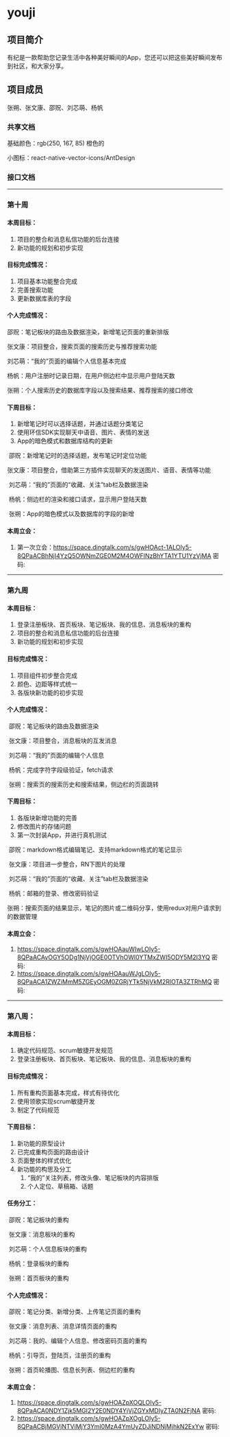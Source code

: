 # youji

## 项目简介

有纪是一款帮助您记录生活中各种美好瞬间的App，您还可以把这些美好瞬间发布到社区，和大家分享。

## 项目成员

张朔、张文康、邵贶、刘芯萌、杨帆

### 共享文档

基础颜色：rgb(250, 167, 85)  橙色的

小图标：react-native-vector-icons/AntDesign

### 接口文档

------



### 第十周

#### 本周目标：

1. 项目的整合和消息私信功能的后台连接
2. 新功能的规划和初步实现



#### 目标完成情况：

1. 项目基本功能整合完成
2. 完善搜索功能
3. 更新数据库表的字段



#### 个人完成情况：

邵贶：笔记板块的路由及数据渲染，新增笔记页面的重新排版



张文康：项目整合，搜索页面的搜索历史与推荐搜索功能



刘芯萌：“我的”页面的编辑个人信息基本完成



杨帆：用户注册时记录日期，在用户侧边栏中显示用户登陆天数



张朔：个人搜索历史的数据库字段以及搜索结果、推荐搜索的接口修改



#### 下周目标：

1. 新增笔记时可以选择话题，并通过话题分类笔记
2. 使用环信SDK实现聊天中语音、图片、表情的发送
3. App的暗色模式和数据库结构的更新



​	   邵贶：新增笔记时的选择话题，发布笔记时定位功能



​	   张文康：项目整合，借助第三方插件实现聊天的发送图片、语音、表情等功能



​	   刘芯萌：“我的”页面的“收藏、关注”tab栏及数据渲染



​	   杨帆：侧边栏的渲染和接口请求，显示用户登陆天数



​	   张朔：App的暗色模式以及数据库的字段的新增



#### 本周立会：

1.  第一次立会：https://space.dingtalk.com/s/gwHOAct-1ALOIy5-8QPaACBhNjI4YzQ5OWNmZGE0M2M4OWFlNzBhYTA1YTU1YzVjMA 密码: 

---

### 第九周

#### 本周目标：

1. 登录注册板块、首页板块、笔记板块、我的信息、消息板块的重构
2. 项目的整合和消息私信功能的后台连接
3. 新功能的规划和初步实现



#### 目标完成情况：

1. 项目组件初步整合完成
2. 颜色、边距等样式统一
3. 各版块新功能的初步实现



#### 个人完成情况：

​	邵贶：笔记板块的路由及数据渲染

​	张文康：项目整合，消息板块的互发消息

​	刘芯萌：“我的”页面的编辑个人信息

​	杨帆：完成字符字段级验证，fetch请求

​	张朔：搜索页的搜索历史和搜索结果，侧边栏的页面跳转



#### 下周目标：

1. 各版块新增功能的完善
2. 修改图片的存储问题
3. 第一次封装App，并进行真机测试

​	邵贶：markdown格式编辑笔记、支持markdown格式的笔记显示

​	张文康：项目进一步整合，RN下图片的处理

​	刘芯萌：“我的”页面的“收藏、关注”tab栏及数据渲染

​	杨帆：邮箱的登录、修改密码验证

​	张朔：搜索页面的结果显示，笔记的图片或二维码分享，使用redux对用户请求到的数据管理



#### 本周立会：

1. https://space.dingtalk.com/s/gwHOAauWIwLOIy5-8QPaACAyOGY5ODg1NjVjOGE0OTVhOWI0YTMxZWI5ODY5M2I3YQ 密码: 
2. https://space.dingtalk.com/s/gwHOAauWJgLOIy5-8QPaACA1ZWZiMmM5ZGEyOGM0ZGRjYTk5NjVkM2RlOTA3ZTRhMQ 密码: 

------

### 第八周：

#### 本周目标：

1. 确定代码规范、scrum敏捷开发规范
2. 登录注册板块、首页板块、笔记板块、我的信息、消息板块的重构

#### 目标完成情况：

1. 所有重构页面基本完成，样式有待优化
2. 使用领歌实现scrum敏捷开发
3. 制定了代码规范

#### 下周目标：

1. 新功能的原型设计
2. 已完成重构页面的路由设计
3. 页面整体的样式优化
4. 新功能的构思及分工
   1. “我的”关注列表，修改头像、笔记板块的内容排版
   2. 个人定位、草稿箱、话题



#### 任务分工：

​	邵贶：笔记板块的重构

​	张文康：消息板块的重构

​	刘芯萌：个人信息板块的重构

​	杨帆：登录板块的重构

​	张朔：首页板块的重构

#### 个人完成情况：

​	邵贶：笔记分类、新增分类、上传笔记页面的重构

​	张文康：消息列表、消息详情页面的重构

​	刘芯萌：我的、编辑个人信息、修改密码页面的重构

​	杨帆：引导页，登陆页，注册页的重构

​	张朔：首页轮播图、信息长列表、侧边栏的重构

#### 本周立会：

1. https://space.dingtalk.com/s/gwHOAZpXOQLOIy5-8QPaACA0NDY1Zjk5MGI2Y2E0NDY4YjVjZGYxMDIyZTA0N2FjNA 密码: 
2. https://space.dingtalk.com/s/gwHOAZpXOgLOIy5-8QPaACBjMGVjNTViMjY3YmI0MzA4YmUyZDJiNDNjMjhkN2ExYw 密码: 

